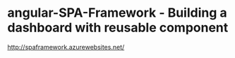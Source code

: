 # angular-SPA-Framework - Building a dashboard with reusable component

http://spaframework.azurewebsites.net/

